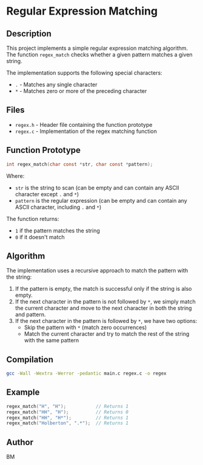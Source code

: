 # Regular Expression Matching

## Description

This project implements a simple regular expression matching algorithm. The function `regex_match` checks whether a given pattern matches a given string.

The implementation supports the following special characters:

- `.` - Matches any single character
- `*` - Matches zero or more of the preceding character

## Files

- `regex.h` - Header file containing the function prototype
- `regex.c` - Implementation of the regex matching function

## Function Prototype

```c
int regex_match(char const *str, char const *pattern);
```

Where:
- `str` is the string to scan (can be empty and can contain any ASCII character except `.` and `*`)
- `pattern` is the regular expression (can be empty and can contain any ASCII character, including `.` and `*`)

The function returns:
- `1` if the pattern matches the string
- `0` if it doesn't match

## Algorithm

The implementation uses a recursive approach to match the pattern with the string:

1. If the pattern is empty, the match is successful only if the string is also empty.
2. If the next character in the pattern is not followed by `*`, we simply match the current character and move to the next character in both the string and pattern.
3. If the next character in the pattern is followed by `*`, we have two options:
   - Skip the pattern with `*` (match zero occurrences)
   - Match the current character and try to match the rest of the string with the same pattern

## Compilation

```bash
gcc -Wall -Wextra -Werror -pedantic main.c regex.c -o regex
```

## Example

```c
regex_match("H", "H");           // Returns 1
regex_match("HH", "H");          // Returns 0
regex_match("HH", "H*");         // Returns 1
regex_match("Holberton", ".*");  // Returns 1
```


## Author
BM
